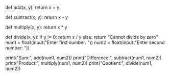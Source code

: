 def add(x, y):
    return x + y

def subtract(x, y):
    return x - y

def multiply(x, y):
    return x * y

def divide(x, y):
    if y != 0:
        return x / y
    else:
        return "Cannot divide by zero"
num1 = float(input("Enter first number: "))
num2 = float(input("Enter second number: "))

print("Sum:", add(num1, num2))
print("Difference:", subtract(num1, num2))
print("Product:", multiply(num1, num2))
print("Quotient:", divide(num1, num2))
